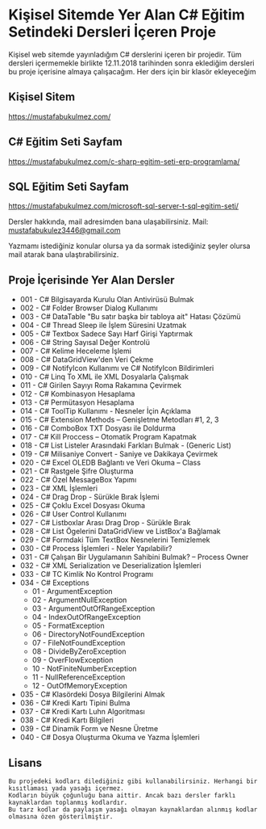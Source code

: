 # Kişisel Sitemde Yer Alan C# Eğitim Setindeki Dersleri İçeren Proje
Kişisel web sitemde yayınladığım C# derslerini içeren bir projedir. 
Tüm dersleri içermemekle birlikte 12.11.2018 tarihinden sonra eklediğim dersleri bu proje içerisine almaya çalışacağım. 
Her ders için bir klasör ekleyeceğim

## Kişisel Sitem 
https://mustafabukulmez.com/
## C# Eğitim Seti Sayfam 
https://mustafabukulmez.com/c-sharp-egitim-seti-erp-programlama/
## SQL Eğitim Seti Sayfam 
https://mustafabukulmez.com/microsoft-sql-server-t-sql-egitim-seti/

Dersler hakkında, mail adresimden bana ulaşabilirsiniz. 
Mail: mustafabukulez3446@gmail.com

Yazmamı istediğiniz konular olursa ya da sormak istediğiniz şeyler olursa mail atarak bana ulaştırabilirsiniz.

## Proje İçerisinde Yer Alan Dersler
* 001 - C# Bilgisayarda Kurulu Olan Antivirüsü Bulmak
* 002 - C# Folder Browser Dialog Kullanımı 
* 003 - C# DataTable "Bu satır başka bir tabloya ait" Hatası Çözümü
* 004 - C# Thread Sleep ile İşlem Süresini Uzatmak
* 005 - C# Textbox Sadece Sayı Harf Girişi Yaptırmak
* 006 - C# String Sayısal Değer Kontrolü
* 007 - C# Kelime Heceleme İşlemi
* 008 - C# DataGridView'den Veri Çekme
* 009 - C# NotifyIcon Kullanımı ve C# NotifyIcon Bildirimleri
* 010 - C# Linq To XML ile XML Dosyalarla Çalışmak
* 011 - C# Girilen Sayıyı Roma Rakamına Çevirmek
* 012 - C# Kombinasyon Hesaplama
* 013 - C# Permütasyon Hesaplama
* 014 - C# ToolTip Kullanımı - Nesneler İçin Açıklama
* 015 - C# Extension Methods – Genişletme Metodları #1, 2, 3
* 016 - C# ComboBox TXT Dosyası ile Doldurma
* 017 - C# Kill Proccess – Otomatik Program Kapatmak
* 018 - C# List<T> Listeler Arasındaki Farkları Bulmak - (Generic List)
* 019 - C# Milisaniye Convert - Saniye ve Dakikaya Çevirmek
* 020 - C# Excel OLEDB Bağlantı ve Veri Okuma – Class
* 021 - C# Rastgele Şifre Oluşturma
* 022 - C# Özel MessageBox Yapımı
* 023 - C#  XML İşlemleri
* 024 - C# Drag Drop - Sürükle Bırak İşlemi
* 025 - C# Çoklu Excel Dosyası Okuma
* 026 - C# User Control Kullanımı
* 027 - C# Listboxlar Arası Drag Drop - Sürükle Bırak
* 028 - C# List Ögelerini DataGridView ve ListBox'a Bağlamak
* 029 - C# Formdaki Tüm TextBox Nesnelerini Temizlemek
* 030 - C# Process İşlemleri - Neler Yapılabilir?
* 031 - C# Çalışan Bir Uygulamanın Sahibini Bulmak? – Process Owner
* 032 - C# XML Serialization ve Deserialization İşlemleri
* 033 - C# TC Kimlik No Kontrol Programı   
* 034 - C# Exceptions
    * 01 - ArgumentException
    * 02 - ArgumentNullException
    * 03 - ArgumentOutOfRangeException 
    * 04 - IndexOutOfRangeException
    * 05 - FormatException
    * 06 - DirectoryNotFoundException 
    * 07 - FileNotFoundException 
    * 08 - DivideByZeroException 
    * 09 - OverFlowException
    * 10 - NotFiniteNumberException 
    * 11 - NullReferenceException 
    * 12 - OutOfMemoryException 
* 035 - C# Klasördeki Dosya Bilgilerini Almak
* 036 - C# Kredi Kartı Tipini Bulma
* 037 - C# Kredi Kartı Luhn Algoritması
* 038 - C# Kredi Kartı Bilgileri   
* 039 - C# Dinamik Form ve Nesne Üretme   
* 040 - C# Dosya Oluşturma Okuma ve Yazma İşlemleri   


## Lisans

    Bu projedeki kodları dilediğiniz gibi kullanabilirsiniz. Herhangi bir kısıtlaması yada yasağı içermez. 
    Kodların büyük çoğunluğu bana aittir. Ancak bazı dersler farklı kaynaklardan toplanmış kodlardır. 
    Bu tarz kodlar da paylaşım yasağı olmayan kaynaklardan alınmış kodlar olmasına özen gösterilmiştir.
